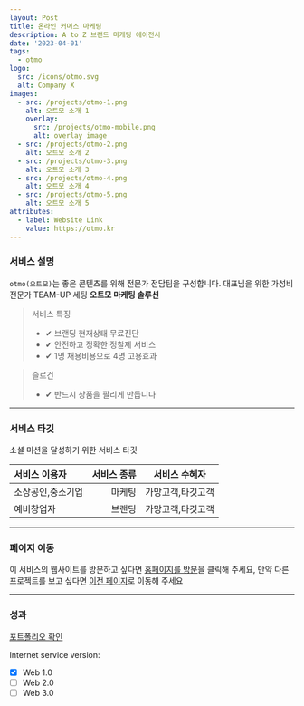 ```yaml
---
layout: Post
title: 온라인 커머스 마케팅
description: A to Z 브랜드 마케팅 에이전시
date: '2023-04-01'
tags:
  - otmo
logo:
  src: /icons/otmo.svg
  alt: Company X
images:
  - src: /projects/otmo-1.png
    alt: 오트모 소개 1
    overlay:
      src: /projects/otmo-mobile.png
      alt: overlay image
  - src: /projects/otmo-2.png
    alt: 오트모 소개 2
  - src: /projects/otmo-3.png
    alt: 오트모 소개 3
  - src: /projects/otmo-4.png
    alt: 오트모 소개 4
  - src: /projects/otmo-5.png
    alt: 오트모 소개 5
attributes:
  - label: Website Link
    value: https://otmo.kr
---
```


### 서비스 설명

`otmo(오트모)`는 좋은 콘텐츠를 위해 전문가 전담팀을 구성합니다. 대표님을 위한
가성비 전문가 TEAM-UP 세팅 **오트모 마케팅 솔루션**

> 서비스 특징
> - ✔ 브랜딩 현재상태 무료진단
> - ✔ 안전하고 정확한 정찰제 서비스
> - ✔ 1명 채용비용으로 4명 고용효과

> 슬로건
> - ✔ 반드시 상품을 팔리게 만듭니다

---

### 서비스 타깃

소셜 미션을 달성하기 위한 서비스 타깃

|서비스 이용자 |서비스 종류 | 서비스 수혜자|
|:--- | ---: | :---:|
|소상공인,중소기업|마케팅|가망고객,타깃고객|
|예비창업자|브랜딩|가망고객,타깃고객|

---

### 페이지 이동

이 서비스의 웹사이트를 방문하고 싶다면 [홈페이지를 방문](https://otmo.kr/)을 클릭해 주세요, 만약 다른 프로젝트를 보고 싶다면 [이전 페이지](../projects)로 이동해 주세요

---

### 성과

[포트폴리오 확인](../tags/otmo)

Internet service version:

- [x] Web 1.0
- [ ] Web 2.0
- [ ] Web 3.0